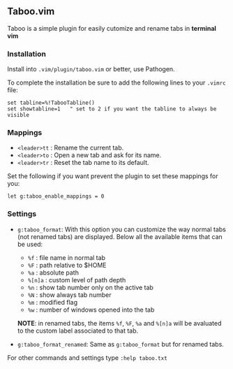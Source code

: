 ## Taboo.vim

Taboo is a simple plugin for easily cutomize and rename tabs in **terminal vim** 


### Installation

Install into `.vim/plugin/taboo.vim` or better, use Pathogen.

To complete the installation be sure to add the following lines to your `.vimrc` file:

```
set tabline=%!TabooTabline()
set showtabline=1   " set to 2 if you want the tabline to always be visible
```


### Mappings

* `<leader>tt` : Rename the current tab.
* `<leader>to` : Open a new tab and ask for its name.
* `<leader>tr` : Reset the tab name to its default.


Set the following if you want prevent the plugin to set these mappings for you:

```
let g:taboo_enable_mappings = 0
```

### Settings

* `g:taboo_format`: With this option you can customize the way normal tabs (not renamed tabs) are displayed. Below all the available items that can be used: 

    - `%f` : file name in normal tab
    - `%F` : path relative to $HOME
    - `%a` : absolute path
    - `%[n]a` : custom level of path depth
    - `%n` : show tab number only on the active tab
    - `%N` : show always tab number
    - `%m` : modified flag
    - `%w` : number of windows opened into the tab  

    **NOTE**: in renamed tabs, the items `%f`, `%F`, `%a` and `%[n]a` will be avaluated to the custom label associated to that tab.

* `g:taboo_format_renamed`: Same as `g:taboo_format` but for renamed tabs.


For other commands and settings type `:help taboo.txt`
